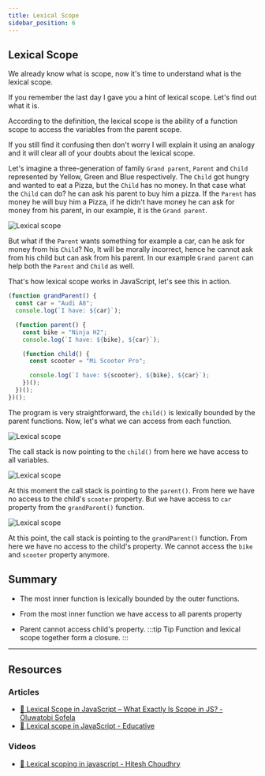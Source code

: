 ```yaml
---
title: Lexical Scope
sidebar_position: 6
---
```


## Lexical Scope

We already know what is scope, now it's time to understand what is the lexical scope.

If you remember the last day I gave you a hint of lexical scope. Let's find out what it is.

According to the definition, the lexical scope is the ability of a function scope to access the variables from the parent scope.

If you still find it confusing then don't worry I will explain it using an analogy and it will clear all of your doubts about the lexical scope.

Let's imagine a three-generation of family `Grand parent`, `Parent` and `Child` represented by Yellow, Green and Blue respectively. The `Child` got hungry and wanted to eat a Pizza, but the `Child` has no money. In that case what the `Child` can do? he can ask his parent to buy him a pizza. If the `Parent` has money he will buy him a Pizza, if he didn't have money he can ask for money from his parent, in our example, it is the `Grand parent`.

![Lexical scope](/img/day-6/lexical-scope-eg.webp)

But what if the `Parent` wants something for example a car, can he ask for money from his `Child`? No, It will be morally incorrect, hence he cannot ask from his child but can ask from his parent. In our example `Grand parent` can help both the `Parent` and `Child` as well.

That's how lexical scope works in JavaScript, let's see this in action.

```javascript
(function grandParent() {
  const car = "Audi A8";
  console.log(`I have: ${car}`);

  (function parent() {
    const bike = "Ninja H2";
    console.log(`I have: ${bike}, ${car}`);

    (function child() {
      const scooter = "Mi Scooter Pro";

      console.log(`I have: ${scooter}, ${bike}, ${car}`);
    })();
  })();
})();
```

The program is very straightforward, the `child()` is lexically bounded by the parent functions. Now, let's what we can access from each function.

![Lexical scope](/img/day-6/lexical-scope-debug-1.webp)

The call stack is now pointing to the `child()` from here we have access to all variables.

![Lexical scope](/img/day-6/lexical-scope-debug-2.webp)

At this moment the call stack is pointing to the `parent()`. From here we have no access to the child's `scooter` property. But we have access to `car` property from the `grandParent()` function.

![Lexical scope](/img/day-6/lexical-scope-debug-3.webp)

At this point, the call stack is pointing to the `grandParent()` function. From here we have no access to the child's property. We cannot access the `bike` and `scooter` property anymore.

## Summary

- The most inner function is lexically bounded by the outer functions.

- From the most inner function we have access to all parents property

- Parent cannot access child's property.
  :::tip Tip
  Function and lexical scope together form a closure.
  :::

<hr/>

## Resources

### Articles

- [📖 Lexical Scope in JavaScript – What Exactly Is Scope in JS? - Oluwatobi Sofela](https://www.freecodecamp.org/news/javascript-lexical-scope-tutorial/)
- [📖 Lexical scope in JavaScript - Educative](https://www.educative.io/edpresso/lexical-scope-in-javascript)

### Videos

- [🎥 Lexical scoping in javascript - Hitesh Choudhry](https://youtu.be/qT5S7GgIioE)

